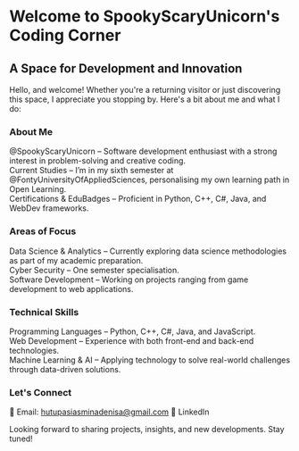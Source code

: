 # Welcome to SpookyScaryUnicorn's Coding Corner
## A Space for Development and Innovation
Hello, and welcome! Whether you're a returning visitor or just discovering this space, I appreciate you stopping by. Here's a bit about me and what I do:

### About Me
@SpookyScaryUnicorn – Software development enthusiast with a strong interest in problem-solving and creative coding. \
Current Studies – I’m in my sixth semester at @FontyUniversityOfAppliedSciences, personalising my own learning path in Open Learning. \
Certifications & EduBadges – Proficient in Python, C++, C#, Java, and WebDev frameworks.

### Areas of Focus
Data Science & Analytics – Currently exploring data science methodologies as part of my academic preparation. \
Cyber Security – One semester specialisation. \
Software Development – Working on projects ranging from game development to web applications.

### Technical Skills
Programming Languages – Python, C++, C#, Java, and JavaScript. \
Web Development – Experience with both front-end and back-end technologies. \
Machine Learning & AI – Applying technology to solve real-world challenges through data-driven solutions.

### Let's Connect
📧 Email: hutupasiasminadenisa@gmail.com
💼 LinkedIn

Looking forward to sharing projects, insights, and new developments. Stay tuned!
